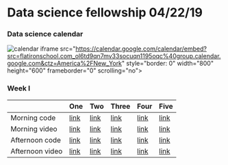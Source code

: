 # Data science fellowship 04/22/19 




### Data science calendar

![calendar]("https://calendar.google.com/calendar/embed?src=flatironschool.com_ol6td9qn7mv33socuqn1195oqc%40group.calendar.google.com&ctz=America%2FNew_York") iframe src="https://calendar.google.com/calendar/embed?src=flatironschool.com_ol6td9qn7mv33socuqn1195oqc%40group.calendar.google.com&ctz=America%2FNew_York" style="border: 0" width="800" height="600" frameborder="0" scrolling="no"></iframe>



### Week I 

|                 | One                                       | Two                                       | Three                                     | Four                                      | Five                                      |
|:----------------|:------------------------------------------|:------------------------------------------|:------------------------------------------|:------------------------------------------|:------------------------------------------|
| Morning code    | <a href="http://example.com/{0}">link</a> | <a href="http://example.com/{0}">link</a> | <a href="http://example.com/{0}">link</a> | <a href="http://example.com/{0}">link</a> | <a href="http://example.com/{0}">link</a> |
| Morning video   | <a href="http://example.com/{0}">link</a> | <a href="http://example.com/{0}">link</a> | <a href="http://example.com/{0}">link</a> | <a href="http://example.com/{0}">link</a> | <a href="http://example.com/{0}">link</a> |
| Afternoon code  | <a href="http://example.com/{0}">link</a> | <a href="http://example.com/{0}">link</a> | <a href="http://example.com/{0}">link</a> | <a href="http://example.com/{0}">link</a> | <a href="http://example.com/{0}">link</a> |
| Afternoon video | <a href="http://example.com/{0}">link</a> | <a href="http://example.com/{0}">link</a> | <a href="http://example.com/{0}">link</a> | <a href="http://example.com/{0}">link</a> | <a href="http://example.com/{0}">link</a> |

